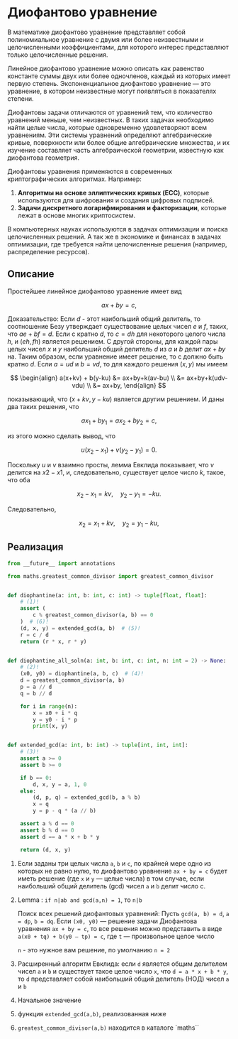 
# Диофантово уравнение

В математике диофантово уравнение представляет собой полиномиальное уравнение с двумя или более неизвестными и целочисленными коэффициентами, для которого интерес представляют только целочисленные решения.

Линейное диофантово уравнение можно описать как равенство константе суммы двух или более одночленов, каждый из которых имеет первую степень. Экспоненциальное диофантово уравнение — это уравнение, в котором неизвестные могут появляться в показателях степени.

Диофантовы задачи отличаются от уравнений тем, что количество уравнений меньше, чем неизвестных. В таких задачах необходимо найти целые числа, которые одновременно удовлетворяют всем уравнениям. Эти системы уравнений определяют алгебраические кривые, поверхности или более общие алгебраические множества, и их изучение составляет часть алгебраической геометрии, известную как диофантова геометрия.

Диофантовы уравнения применяются в современных криптографических алгоритмах. Например:

1. __Алгоритмы на основе эллиптических кривых (ECC)__, которые используются для шифрования и создания цифровых подписей.
2. __Задачи дискретного логарифмирования и факторизации__, которые лежат в основе многих криптосистем.

В компьютерных науках используются в задачах оптимизации и поиска целочисленных решений. А так же в экономике и финансах в задачах оптимизации, где требуется найти целочисленные решения (например, распределение ресурсов).

## Описание

Простейшее линейное диофантово уравнение имеет вид

$$ ax+by=c, $$

Доказательство: Если $d$ - этот наибольший общий делитель, то соотношение Безу утверждает существование целых чисел $e$ и $f$, таких, что $ae + bf = d$. Если c кратно $d$, то $c = dh$ для некоторого целого числа $h$, и $(eh, fh)$ является решением. С другой стороны, для каждой пары целых чисел $x$ и $y$ наибольший общий делитель $d$ из $a$ и $b$ делит $ax + by$ на. Таким образом, если уравнение имеет решение, то c должно быть кратно $d$. Если $a = ud$ и $b = vd$, то для каждого решения $(x, y)$ мы имеем

$$ \begin{align}
a(x+kv) + b(y-ku) &= ax+by+k(av-bu) \\
&= ax+by+k(udv-vdu) \\
&= ax+by,
\end{align} $$

показывающий, что $(x + kv, y − ku)$ является другим решением. И даны два таких решения, что

$$ ax_1 + by_1 = ax_2 + by_2 = c, $$

из этого можно сделать вывод, что

$$ u(x_2 - x_1) + v(y_2 - y_1) = 0. $$

Поскольку $u$ и $v$ взаимно просты, лемма Евклида показывает, что $v$ делится на $x2 − x1$, и, следовательно, существует целое число $k$, такое, что оба

$$ x_2 - x_1 = kv, \quad y_2 - y_1 = -ku. $$

Следовательно,

$$ x_2 = x_1 + kv, \quad y_2 = y_1 - ku, $$

## Реализация

```python title="python"
from __future__ import annotations

from maths.greatest_common_divisor import greatest_common_divisor


def diophantine(a: int, b: int, c: int) -> tuple[float, float]:
    # (1)!
    assert (
        c % greatest_common_divisor(a, b) == 0
    )  # (6)!
    (d, x, y) = extended_gcd(a, b)  # (5)!
    r = c / d
    return (r * x, r * y)


def diophantine_all_soln(a: int, b: int, c: int, n: int = 2) -> None:
    # (2)!
    (x0, y0) = diophantine(a, b, c)  # (4)!
    d = greatest_common_divisor(a, b)
    p = a // d
    q = b // d

    for i in range(n):
        x = x0 + i * q
        y = y0 - i * p
        print(x, y)


def extended_gcd(a: int, b: int) -> tuple[int, int, int]:
    # (3)!
    assert a >= 0
    assert b >= 0

    if b == 0:
        d, x, y = a, 1, 0
    else:
        (d, p, q) = extended_gcd(b, a % b)
        x = q
        y = p - q * (a // b)

    assert a % d == 0
    assert b % d == 0
    assert d == a * x + b * y

    return (d, x, y)
```

1.  Если заданы три целых числа `a`, `b` и `c`, по крайней мере одно из которых не равно нулю, 
    то диофантово уравнение `ax + by = c` будет иметь решение (где `x` и `y` — целые числа) в том случае, если наибольший общий делитель (gcd) чисел `a` и `b` делит число c.
2.  Lemma : `if n|ab and gcd(a,n) = 1`, то `n|b`

    Поиск всех решений диофантовых уравнений:  Пусть `gcd(a, b) = d`, `a = dp`, `b = dq`. Если `(x0, y0)` — решение задачи Диофантова уравнения `ax + by = c`, то все решения можно представить в виде `a(x0 + tq) + b(y0 – tp) = c`, где `t` — произвольное целое число
    
    `n` - это нyжное вам решение, по умолчанию `n = 2`
3.  Расширенный алгоритм Евклида: если `d` является общим делителем чисел `a` и `b` и существует такое 
    целое число `x`, что `d = a * x + b * y`, то `d` представляет собой наибольший общий делитель (НОД) чисел `a` и `b`
4.  Начальное значение
5.  функция `extended_gcd(a,b)`, реализованная ниже
6.  `greatest_common_divisor(a,b)` находится в каталоге `maths``